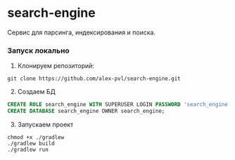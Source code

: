 # search-engine
Сервис для парсинга, индексирования и поиска.

### Запуск локально
1. Клонируем репозиторий:
```shell
git clone https://github.com/alex-pvl/search-engine.git
```
2. Создаем БД
```sql
CREATE ROLE search_engine WITH SUPERUSER LOGIN PASSWORD 'search_engine';
CREATE DATABASE search_engine OWNER search_engine;
```
3. Запускаем проект
```shell
chmod +x ./gradlew
./gradlew build
./gradlew run
```
